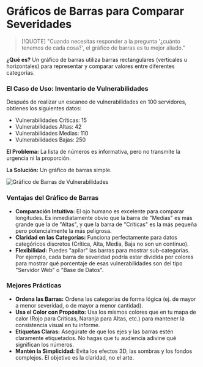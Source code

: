 # Gráficos de Barras para Comparar Severidades

> [!QUOTE] "Cuando necesitas responder a la pregunta '¿cuánto tenemos de cada cosa?', el gráfico de barras es tu mejor aliado."

**¿Qué es?**
Un gráfico de barras utiliza barras rectangulares (verticales u horizontales) para representar y comparar valores entre diferentes categorías.

### El Caso de Uso: Inventario de Vulnerabilidades

Después de realizar un escaneo de vulnerabilidades en 100 servidores, obtienes los siguientes datos:
-   Vulnerabilidades Críticas: 15
-   Vulnerabilidades Altas: 42
-   Vulnerabilidades Medias: 110
-   Vulnerabilidades Bajas: 250

**El Problema:** La lista de números es informativa, pero no transmite la urgencia ni la proporción.

**La Solución:** Un gráfico de barras simple.

![Gráfico de Barras de Vulnerabilidades](https://www.tenable.com/sites/drupal.dmz.tenable.com/files/images/blog/2021/Screen-Shot-2021-04-12-at-10.45.19-AM.png)

### Ventajas del Gráfico de Barras

-   **Comparación Intuitiva:** El ojo humano es excelente para comparar longitudes. Es inmediatamente obvio que la barra de "Medias" es más grande que la de "Altas", y que la barra de "Críticas" es la más pequeña pero potencialmente la más peligrosa.
-   **Claridad en las Categorías:** Funciona perfectamente para datos categóricos discretos (Crítica, Alta, Media, Baja no son un continuo).
-   **Flexibilidad:** Puedes "apilar" las barras para mostrar sub-categorías. Por ejemplo, cada barra de severidad podría estar dividida por colores para mostrar qué porcentaje de esas vulnerabilidades son del tipo "Servidor Web" o "Base de Datos".

### Mejores Prácticas

-   **Ordena las Barras:** Ordena las categorías de forma lógica (ej. de mayor a menor severidad, o de mayor a menor cantidad).
-   **Usa el Color con Propósito:** Usa los mismos colores que en tu mapa de calor (Rojo para Críticas, Naranja para Altas, etc.) para mantener la consistencia visual en tu informe.
-   **Etiquetas Claras:** Asegúrate de que los ejes y las barras estén claramente etiquetados. No hagas que tu audiencia adivine qué significan los números.
-   **Mantén la Simplicidad:** Evita los efectos 3D, las sombras y los fondos complejos. El objetivo es la claridad, no el arte.
